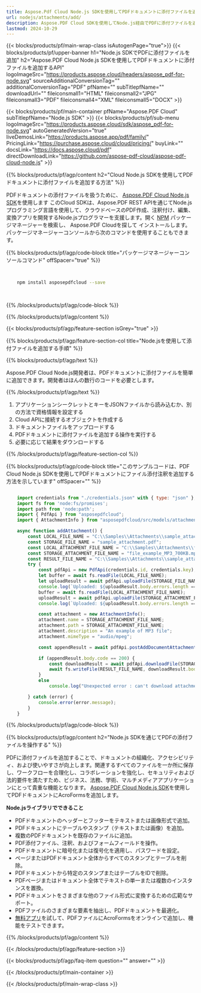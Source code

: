 ```yaml
---
title: Aspose.Pdf Cloud Node.js SDKを使用してPDFドキュメントに添付ファイルを追加
url: nodejs/attachments/add/
description: Aspose.PDF Cloud SDKを使用してNode.js経由でPDFに添付ファイルを追加。PDFにサポート文書を埋め込む。
lastmod: 2024-10-29
---
```


{{< blocks/products/pf/main-wrap-class isAutogenPage="true">}}
{{< blocks/products/pf/upper-banner h1="Node.js SDKでPDFに添付ファイルを追加" h2="Aspose.PDF Cloud Node.js SDKを使用してPDFドキュメントに添付ファイルを追加するAPI" logoImageSrc="https://products.aspose.cloud/headers/aspose_pdf-for-node.svg" sourceAdditionalConversionTag="" additionalConversionTag="PDF" pfName="" subTitlepfName="" downloadUrl="" fileiconsmall1="HTML" fileiconsmall2="JPG" fileiconsmall3="PDF" fileiconsmall4="XML" fileiconsmall5="DOCX" >}}

{{< blocks/products/pf/main-container pfName="Aspose.PDF Cloud" subTitlepfName="Node.js SDK" >}}
{{< blocks/products/pf/sub-menu logoImageSrc="https://products.aspose.cloud/sdk/aspose_pdf-for-node.svg"
autoGeneratedVersion="true"
liveDemosLink="https://products.aspose.app/pdf/family/" PricingLink="https://purchase.aspose.cloud/cloud/pricing/" buyLink="" docsLink="https://docs.aspose.cloud/pdf"  directDownloadLink="https://github.com/aspose-pdf-cloud/aspose-pdf-cloud-node.js" >}}

{{% blocks/products/pf/agp/content h2="Cloud Node.js SDKを使用してPDFドキュメントに添付ファイルを追加する方法" %}}

PDFドキュメントの添付ファイルを扱うために、
[Aspose.PDF Cloud Node.js SDK](https://products.aspose.cloud/pdf/nodejs/)を使用します
このCloud SDKは、Aspose.PDF REST APIを通じてNode.jsプログラミング言語を使用して、クラウドベースのPDF作成、注釈付け、編集、変換アプリを開発するNode.jsプログラマーを支援します。開く
[NPM](https://www.npmjs.com/package/asposepdfcloud)
パッケージマネージャーを検索し、
Aspose.PDF Cloudを探して
インストールします。パッケージマネージャーコンソールから次のコマンドを使用することもできます。

{{% blocks/products/pf/agp/code-block title="パッケージマネージャーコンソールコマンド" offSpacer="true" %}}

```bash

     
    npm install asposepdfcloud --save
     
     

```

{{% /blocks/products/pf/agp/code-block %}}

{{% /blocks/products/pf/agp/content %}}

{{< blocks/products/pf/agp/feature-section isGrey="true" >}}

{{% blocks/products/pf/agp/feature-section-col title="Node.jsを使用して添付ファイルを追加する手順" %}}

{{% blocks/products/pf/agp/text %}}

Aspose.PDF Cloud Node.js開発者は、PDFドキュメントに添付ファイルを簡単に追加できます。開発者はほんの数行のコードを必要とします。

{{% /blocks/products/pf/agp/text %}}

1. アプリケーションシークレットとキーをJSONファイルから読み込むか、別の方法で資格情報を設定する
1. Cloud APIに接続するオブジェクトを作成する
1. ドキュメントファイルをアップロードする
1. PDFドキュメントに添付ファイルを追加する操作を実行する
1. 必要に応じて結果をダウンロードする

{{% /blocks/products/pf/agp/feature-section-col %}}


{{% blocks/products/pf/agp/code-block title="このサンプルコードは、PDF Cloud Node.js SDKを使用してPDFドキュメントにファイル添付注釈を追加する方法を示しています" offSpacer="" %}}

```js

    import credentials from "./credentials.json" with { type: "json" };
    import fs from 'node:fs/promises';
    import path from 'node:path';
    import { PdfApi } from "asposepdfcloud";
    import { AttachmentInfo } from "asposepdfcloud/src/models/attachmentInfo.js";

    async function addAttachment() {
        const LOCAL_FILE_NAME = "C:\\Samples\\Attachments\\sample_attachment.pdf";
        const STORAGE_FILE_NAME = "sample_attachment.pdf";
        const LOCAL_ATTACHMENT_FILE_NAME = "C:\\Samples\\Attachments\\file_example_MP3_700KB.mp3";
        const STORAGE_ATTACHMENT_FILE_NAME = "file_example_MP3_700KB.mp3";
        const RESULT_FILE_NAME = "C:\\Samples\\Attachments\\sample_attachment.pdf";
        try {
            const pdfApi = new PdfApi(credentials.id, credentials.key);
            let buffer = await fs.readFile(LOCAL_FILE_NAME);
            let uploadResult = await pdfApi.uploadFile(STORAGE_FILE_NAME, buffer);
            console.log(`Uploaded: ${uploadResult.body.errors.length === 0}`);
            buffer = await fs.readFile(LOCAL_ATTACHMENT_FILE_NAME);
            uploadResult = await pdfApi.uploadFile(STORAGE_ATTACHMENT_FILE_NAME, buffer);
            console.log(`Uploaded: ${uploadResult.body.errors.length === 0}`);

            const attachment = new AttachmentInfo();
            attachment.name = STORAGE_ATTACHMENT_FILE_NAME;
            attachment.path = STORAGE_ATTACHMENT_FILE_NAME;
            attachment.description = "An example of MP3 file";
            attachment.mimeType = "audio/mpeg";

            const appendResult = await pdfApi.postAddDocumentAttachment(STORAGE_FILE_NAME, attachment, null, null);

            if (appendResult.body.code == 200) {
                const downloadResult = await pdfApi.downloadFile(STORAGE_FILE_NAME);
                await fs.writeFile(RESULT_FILE_NAME, downloadResult.body);
            }
            else
                console.log("Unexpected error : can't download attachments");

        } catch (error) {
            console.error(error.message);
        }
    }
```

{{% /blocks/products/pf/agp/code-block %}}

{{% blocks/products/pf/agp/content h2="Node.js SDKを通じてPDFの添付ファイルを操作する" %}}

PDFに添付ファイルを追加することで、ドキュメントの組織化、アクセシビリティ、および使いやすさが向上します。関連するすべてのファイルを一か所に保存し、ワークフローを合理化し、コラボレーションを強化し、セキュリティおよび法的要件を満たすため、ビジネス、法務、学術、マルチメディアアプリケーションにとって貴重な機能となります。
[Aspose.PDF Cloud Node.js SDK](https://products.aspose.cloud/pdf/nodejs/)を使用してPDFドキュメントにAcroFormsを追加します。

**Node.jsライブラリでできること**

+ PDFドキュメントのヘッダーとフッターをテキストまたは画像形式で追加。
+ PDFドキュメントにテーブルやスタンプ（テキストまたは画像）を追加。
+ 複数のPDFドキュメントを既存のファイルに追加。
+ PDF添付ファイル、注釈、およびフォームフィールドを操作。
+ PDFドキュメントに暗号化または復号化を適用し、パスワードを設定。
+ ページまたはPDFドキュメント全体からすべてのスタンプとテーブルを削除。
+ PDFドキュメントから特定のスタンプまたはテーブルをIDで削除。
+ PDFページまたはドキュメント全体でテキストの単一または複数のインスタンスを置換。
+ PDFドキュメントをさまざまな他のファイル形式に変換するための広範なサポート。
+ PDFファイルのさまざまな要素を抽出し、PDFドキュメントを最適化。
+ [無料アプリ](https://products.aspose.app/pdf/xfa)を試して、PDFファイルにAcroFormsをオンラインで追加し、機能をテストできます。

{{% /blocks/products/pf/agp/content %}}

{{< /blocks/products/pf/agp/feature-section >}}

{{< blocks/products/pf/agp/faq-item question="" answer="" >}}

{{< /blocks/products/pf/main-container >}}

{{< /blocks/products/pf/main-wrap-class >}}

